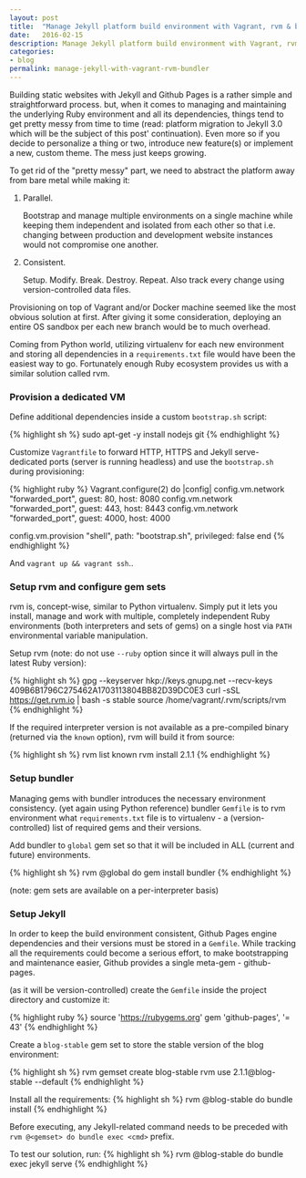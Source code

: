 ```yaml
---
layout: post
title:  "Manage Jekyll platform build environment with Vagrant, rvm & bundler"
date:   2016-02-15
description: Manage Jekyll platform build environment with Vagrant, rvm & bundler.
categories:
- blog
permalink: manage-jekyll-with-vagrant-rvm-bundler
---
```


Building static websites with Jekyll and Github Pages is a rather simple and straightforward process. but, when it comes to managing and maintaining the underlying Ruby environment and all its dependencies, things tend to get pretty messy from time to time (read: platform migration to Jekyll 3.0 which will be the subject of this post' continuation). Even more so if you decide to personalize a thing or two, introduce new feature(s) or implement a new, custom theme. The mess just keeps growing.

To get rid of the "pretty messy" part, we need to abstract the platform away from bare metal while making it:

1. Parallel.

    Bootstrap and manage multiple environments on a single machine while keeping them independent and isolated from each other so that i.e. changing between production and development website instances would not compromise one another.

2. Consistent.

    Setup. Modify. Break. Destroy. Repeat. Also track every change using version-controlled data files.

Provisioning on top of Vagrant and/or Docker machine seemed like the most obvious solution at first. After giving it some consideration, deploying an entire OS sandbox per each new branch would be to much overhead.

Coming from Python world, utilizing virtualenv for each new environment and storing all dependencies in a `requirements.txt` file would have been the easiest way to go. Fortunately enough Ruby ecosystem provides us with a similar solution called rvm.

### Provision a dedicated VM

Define additional dependencies inside a custom `bootstrap.sh` script:

{% highlight sh %}
sudo apt-get -y install nodejs git
{% endhighlight %}

Customize `Vagrantfile` to forward HTTP, HTTPS and Jekyll serve-dedicated ports (server is running headless) and use the `bootstrap.sh` during provisioning:

{% highlight ruby %}
Vagrant.configure(2) do |config|
  config.vm.network "forwarded_port", guest: 80, host: 8080
  config.vm.network "forwarded_port", guest: 443, host: 8443
  config.vm.network "forwarded_port", guest: 4000, host: 4000

  config.vm.provision "shell", path: "bootstrap.sh", privileged: false
end
{% endhighlight %}

And `vagrant up && vagrant ssh`..

### Setup rvm and configure gem sets

rvm is, concept-wise, similar to Python virtualenv. Simply put it lets you install, manage and work with multiple, completely independent Ruby environments (both interpreters and sets of gems) on a single host via `PATH` environmental variable manipulation.

Setup rvm (note: do not use `--ruby` option since it will always pull in the latest Ruby version):

{% highlight sh %}
gpg --keyserver hkp://keys.gnupg.net --recv-keys 409B6B1796C275462A1703113804BB82D39DC0E3
curl -sSL https://get.rvm.io | bash -s stable
source /home/vagrant/.rvm/scripts/rvm
{% endhighlight %}

If the required interpreter version is not available as a pre-compiled binary (returned via the `known` option), rvm will build it from source:

{% highlight sh %}
rvm list known
rvm install 2.1.1
{% endhighlight %}

### Setup bundler

Managing gems with bundler introduces the necessary environment consistency. (yet again using Python reference) bundler `Gemfile` is to rvm environment what `requirements.txt` file is to virtualenv - a (version-controlled) list of required gems and their versions.

Add bundler to `global` gem set so that it will be included in ALL (current and future) environments.

{% highlight sh %}
rvm @global do gem install bundler
{% endhighlight %}

(note: gem sets are available on a per-interpreter basis)

### Setup Jekyll

In order to keep the build environment consistent, Github Pages engine dependencies and their versions must be stored in a `Gemfile`. While tracking all the requirements could become a serious effort, to make bootstrapping and maintenance easier, Github provides a single meta-gem - github-pages.

(as it will be version-controlled) create the `Gemfile` inside the project directory and customize it:

{% highlight ruby %}
source 'https://rubygems.org'
gem 'github-pages', '= 43'
{% endhighlight %}


Create a `blog-stable` gem set to store the stable version of the blog environment:

{% highlight sh %}
rvm gemset create blog-stable
rvm use 2.1.1@blog-stable --default
{% endhighlight %}

Install all the requirements:
{% highlight sh %}
rvm @blog-stable do bundle install
{% endhighlight %}

Before executing, any Jekyll-related command needs to be preceded with `rvm @<gemset> do bundle exec <cmd>` prefix.

To test our solution, run:
{% highlight sh %}
rvm @blog-stable do bundle exec jekyll serve
{% endhighlight %}


